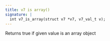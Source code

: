 ```yaml
---
title: v7 is array()
signature: |
  int v7_is_array(struct v7 *v7, v7_val_t v);
---
```


Returns true if given value is an array object 

